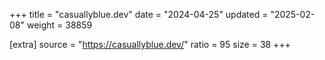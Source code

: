 +++
title = "casuallyblue.dev"
date = "2024-04-25"
updated = "2025-02-08"
weight = 38859

[extra]
source = "https://casuallyblue.dev/"
ratio = 95
size = 38
+++
